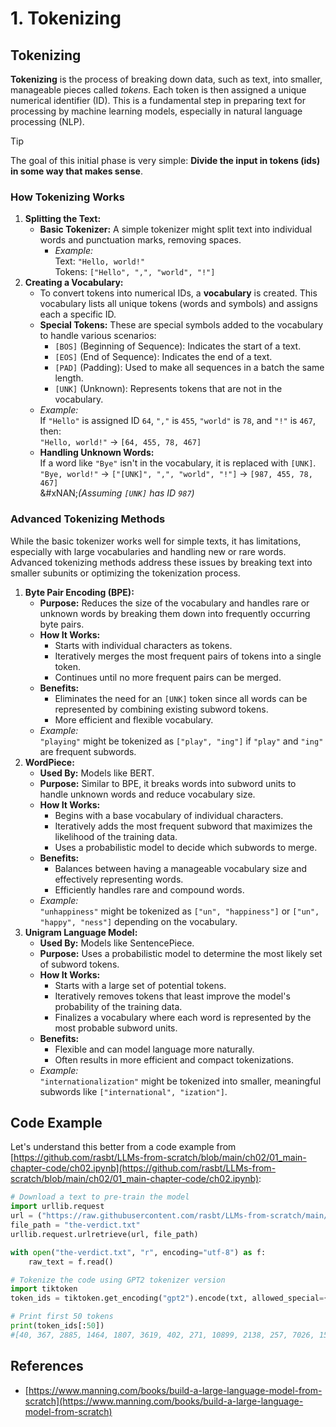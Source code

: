 # 1. Tokenizing

## Tokenizing

**Tokenizing** is the process of breaking down data, such as text, into smaller, manageable pieces called _tokens_. Each token is then assigned a unique numerical identifier (ID). This is a fundamental step in preparing text for processing by machine learning models, especially in natural language processing (NLP).

> [!TIP]
> The goal of this initial phase is very simple: **Divide the input in tokens (ids) in some way that makes sense**.

### **How Tokenizing Works**

1. **Splitting the Text:**
   - **Basic Tokenizer:** A simple tokenizer might split text into individual words and punctuation marks, removing spaces.
     - _Example:_\
       Text: `"Hello, world!"`\
       Tokens: `["Hello", ",", "world", "!"]`
2. **Creating a Vocabulary:**
   - To convert tokens into numerical IDs, a **vocabulary** is created. This vocabulary lists all unique tokens (words and symbols) and assigns each a specific ID.
   - **Special Tokens:** These are special symbols added to the vocabulary to handle various scenarios:
     - `[BOS]` (Beginning of Sequence): Indicates the start of a text.
     - `[EOS]` (End of Sequence): Indicates the end of a text.
     - `[PAD]` (Padding): Used to make all sequences in a batch the same length.
     - `[UNK]` (Unknown): Represents tokens that are not in the vocabulary.
   - _Example:_\
     If `"Hello"` is assigned ID `64`, `","` is `455`, `"world"` is `78`, and `"!"` is `467`, then:\
     `"Hello, world!"` → `[64, 455, 78, 467]`
   - **Handling Unknown Words:**\
     If a word like `"Bye"` isn't in the vocabulary, it is replaced with `[UNK]`.\
     `"Bye, world!"` → `["[UNK]", ",", "world", "!"]` → `[987, 455, 78, 467]`\
     &#xNAN;_(Assuming `[UNK]` has ID `987`)_

### **Advanced Tokenizing Methods**

While the basic tokenizer works well for simple texts, it has limitations, especially with large vocabularies and handling new or rare words. Advanced tokenizing methods address these issues by breaking text into smaller subunits or optimizing the tokenization process.

1. **Byte Pair Encoding (BPE):**
   - **Purpose:** Reduces the size of the vocabulary and handles rare or unknown words by breaking them down into frequently occurring byte pairs.
   - **How It Works:**
     - Starts with individual characters as tokens.
     - Iteratively merges the most frequent pairs of tokens into a single token.
     - Continues until no more frequent pairs can be merged.
   - **Benefits:**
     - Eliminates the need for an `[UNK]` token since all words can be represented by combining existing subword tokens.
     - More efficient and flexible vocabulary.
   - _Example:_\
     `"playing"` might be tokenized as `["play", "ing"]` if `"play"` and `"ing"` are frequent subwords.
2. **WordPiece:**
   - **Used By:** Models like BERT.
   - **Purpose:** Similar to BPE, it breaks words into subword units to handle unknown words and reduce vocabulary size.
   - **How It Works:**
     - Begins with a base vocabulary of individual characters.
     - Iteratively adds the most frequent subword that maximizes the likelihood of the training data.
     - Uses a probabilistic model to decide which subwords to merge.
   - **Benefits:**
     - Balances between having a manageable vocabulary size and effectively representing words.
     - Efficiently handles rare and compound words.
   - _Example:_\
     `"unhappiness"` might be tokenized as `["un", "happiness"]` or `["un", "happy", "ness"]` depending on the vocabulary.
3. **Unigram Language Model:**
   - **Used By:** Models like SentencePiece.
   - **Purpose:** Uses a probabilistic model to determine the most likely set of subword tokens.
   - **How It Works:**
     - Starts with a large set of potential tokens.
     - Iteratively removes tokens that least improve the model's probability of the training data.
     - Finalizes a vocabulary where each word is represented by the most probable subword units.
   - **Benefits:**
     - Flexible and can model language more naturally.
     - Often results in more efficient and compact tokenizations.
   - _Example:_\
     `"internationalization"` might be tokenized into smaller, meaningful subwords like `["international", "ization"]`.

## Code Example

Let's understand this better from a code example from [https://github.com/rasbt/LLMs-from-scratch/blob/main/ch02/01_main-chapter-code/ch02.ipynb](https://github.com/rasbt/LLMs-from-scratch/blob/main/ch02/01_main-chapter-code/ch02.ipynb):

```python
# Download a text to pre-train the model
import urllib.request
url = ("https://raw.githubusercontent.com/rasbt/LLMs-from-scratch/main/ch02/01_main-chapter-code/the-verdict.txt")
file_path = "the-verdict.txt"
urllib.request.urlretrieve(url, file_path)

with open("the-verdict.txt", "r", encoding="utf-8") as f:
    raw_text = f.read()

# Tokenize the code using GPT2 tokenizer version
import tiktoken
token_ids = tiktoken.get_encoding("gpt2").encode(txt, allowed_special={"[EOS]"}) # Allow the user of the tag "[EOS]"

# Print first 50 tokens
print(token_ids[:50])
#[40, 367, 2885, 1464, 1807, 3619, 402, 271, 10899, 2138, 257, 7026, 15632, 438, 2016, 257, 922, 5891, 1576, 438, 568, 340, 373, 645, 1049, 5975, 284, 502, 284, 3285, 326, 11, 287, 262, 6001, 286, 465, 13476, 11, 339, 550, 5710, 465, 12036, 11, 6405, 257, 5527, 27075, 11]
```

## References

- [https://www.manning.com/books/build-a-large-language-model-from-scratch](https://www.manning.com/books/build-a-large-language-model-from-scratch)

